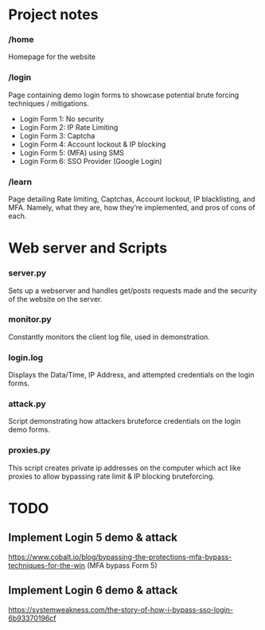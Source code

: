 # Project notes

### /home
Homepage for the website

### /login
Page containing demo login forms to showcase potential brute forcing techniques / mitigations. 

- Login Form 1: No security
- Login Form 2: IP Rate Limiting
- Login Form 3: Captcha
- Login Form 4: Account lockout & IP blocking
- Login Form 5: (MFA) using SMS
- Login Form 6: SSO Provider (Google Login)

### /learn
Page detailing Rate limiting, Captchas, Account lockout, IP blacklisting, and MFA. 
Namely, what they are, how they’re implemented, and pros of cons of each.

# Web server and Scripts

### server.py
Sets up a webserver and handles get/posts requests made and the security of the website on the server.

### monitor.py
Constantly monitors the client log file, used in demonstration.

### login.log
Displays the Data/Time, IP Address, and attempted credentials on the login forms.

### attack.py
Script demonstrating how attackers bruteforce credentials on the login demo forms.

### proxies.py
This script creates private ip addresses on the computer which act like
proxies to allow bypassing rate limit & IP blocking bruteforcing.

# TODO

## Implement Login 5 demo & attack
https://www.cobalt.io/blog/bypassing-the-protections-mfa-bypass-techniques-for-the-win (MFA bypass Form 5)

## Implement Login 6 demo & attack 
https://systemweakness.com/the-story-of-how-i-bypass-sso-login-6b93370196cf